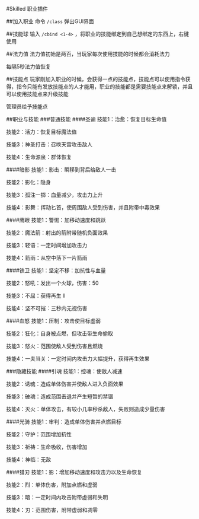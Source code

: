 #Skilled
职业插件

##加入职业
命令 `/class` 弹出GUI界面

##技能球
输入 `/cbind <1-4>` ，将职业的技能绑定到自己想绑定的东西上，右键使用

##法力值
法力值初始是两百，当玩家每次使用技能的时候都会消耗法力

每隔5秒法力值恢复

##技能点
玩家刚加入职业的时候，会获得一点的技能点，技能点可以使用指令获得，指令只能有发放技能点的人才能用，职业的技能都是需要技能点来解锁，并且可以使用技能点来升级技能

管理员给予技能点

##职业与技能
###普通技能
####圣谕
技能1：治愈：恢复目标生命值

技能2：活力：恢复目标魔法值

技能3：神圣打击：召唤天雷攻击敌人

技能4：生命源泉：群体恢复
 
####暗影
技能1：影击：瞬移到背后给敌人一击

技能2：影化：隐身

技能3：孤注一掷：血量减少，攻击力上升

技能4：影舞：挥动匕首，使周围敌人受到伤害，并且附带中毒效果

####鹰眼
技能1：警惕：加移动速度和跳跃

技能2：魔法箭：射出的箭附带随机负面效果

技能3：轻语：一定时间增加攻击力

技能4：箭雨：从空中落下一片箭雨

####铁卫
技能1：坚定不移：加抗性与血量

技能2：怒吼：发出一个火球，伤害：50

技能3：不屈：获得再生 II

技能4：坚不可摧：三秒内无视伤害

####血怒
技能1：压制：攻击使目标虚弱

技能2：狂化：自身被点燃，但攻击带生命偷取

技能3：怒火：范围使敌人受到伤害且燃烧

技能4：一夫当关：一定时间内攻击力大幅提升，获得再生效果

###隐藏技能
####引魂
技能1：控魂：使敌人减速

技能2：诱魂：造成单体伤害并使敌人进入负面效果

技能3：破魂：造成范围击退并产生短暂的禁锢

技能4：灭火：单体攻击，有较小几率秒杀敌人，失败则造成少量伤害

####光骑
技能1：审判：造成单体伤害并点燃目标

技能2：守护：范围增加抗性

技能3：祈祷：生命吸收，伤害增加

技能4：神临：无敌

####猎刃
技能1：影：增加移动速度和攻击力以及生命恢复

技能2：烈：单体伤害，附加点燃和虚弱

技能3：暗：一定时间内攻击附带虚弱和失明

技能4：刃：范围伤害，附带虚弱和凋零
